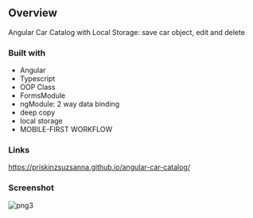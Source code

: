 ## Overview
Angular Car Catalog with Local Storage: save car object, edit and delete

### Built with

- Angular
- Typescript
- OOP Class
- FormsModule
- ngModule: 2 way data binding
- deep copy
- local storage
- MOBILE-FIRST WORKFLOW

### Links
https://priskinzsuzsanna.github.io/angular-car-catalog/

### Screenshot
![png3](https://github.com/PriskinZsuzsanna/angular-car-catalog/assets/121173949/9d7c1f31-44b2-4c20-b7ef-05506f525960)

